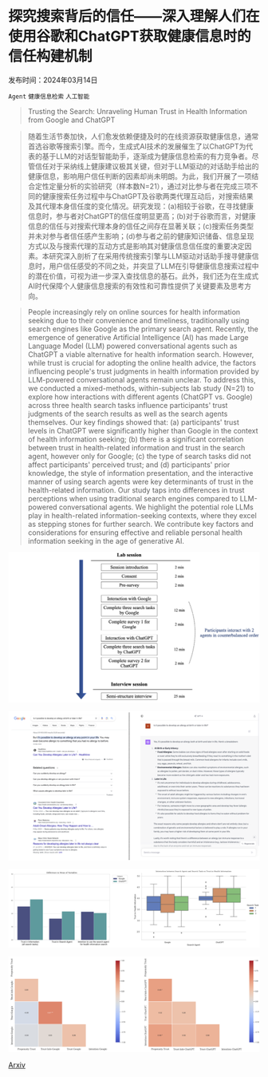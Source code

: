 # 探究搜索背后的信任——深入理解人们在使用谷歌和ChatGPT获取健康信息时的信任构建机制

发布时间：2024年03月14日

`Agent` `健康信息检索` `人工智能`

> Trusting the Search: Unraveling Human Trust in Health Information from Google and ChatGPT

> 随着生活节奏加快，人们愈发依赖便捷及时的在线资源获取健康信息，通常首选谷歌等搜索引擎。而今，生成式AI技术的发展催生了以ChatGPT为代表的基于LLM的对话型智能助手，逐渐成为健康信息检索的有力竞争者。尽管信任对于采纳线上健康建议极其关键，但对于LLM驱动的对话助手给出的健康信息，影响用户信任判断的因素却尚未明朗。为此，我们开展了一项结合定性定量分析的实验研究（样本数N=21），通过对比参与者在完成三项不同的健康搜索任务过程中与ChatGPT及谷歌两类代理互动后，对搜索结果及其代理本身信任度的变化情况。研究发现：(a)相较于谷歌，在寻找健康信息时，参与者对ChatGPT的信任度明显更高；(b)对于谷歌而言，对健康信息的信任与对搜索代理本身的信任之间存在显著关联；(c)搜索任务类型并未对参与者信任感产生影响；(d)参与者之前的健康知识储备、信息呈现方式以及与搜索代理的互动方式是影响其对健康信息信任度的重要决定因素。本研究深入剖析了在采用传统搜索引擎与LLM驱动对话助手搜寻健康信息时，用户信任感受的不同之处，并突显了LLM在引导健康信息搜索过程中的潜在价值，可视为进一步深入查找信息的基石。此外，我们还为在生成式AI时代保障个人健康信息搜索的有效性和可靠性提供了关键要素及思考方向。

> People increasingly rely on online sources for health information seeking due to their convenience and timeliness, traditionally using search engines like Google as the primary search agent. Recently, the emergence of generative Artificial Intelligence (AI) has made Large Language Model (LLM) powered conversational agents such as ChatGPT a viable alternative for health information search. However, while trust is crucial for adopting the online health advice, the factors influencing people's trust judgments in health information provided by LLM-powered conversational agents remain unclear. To address this, we conducted a mixed-methods, within-subjects lab study (N=21) to explore how interactions with different agents (ChatGPT vs. Google) across three health search tasks influence participants' trust judgments of the search results as well as the search agents themselves. Our key findings showed that: (a) participants' trust levels in ChatGPT were significantly higher than Google in the context of health information seeking; (b) there is a significant correlation between trust in health-related information and trust in the search agent, however only for Google; (c) the type of search tasks did not affect participants' perceived trust; and (d) participants' prior knowledge, the style of information presentation, and the interactive manner of using search agents were key determinants of trust in the health-related information. Our study taps into differences in trust perceptions when using traditional search engines compared to LLM-powered conversational agents. We highlight the potential role LLMs play in health-related information-seeking contexts, where they excel as stepping stones for further search. We contribute key factors and considerations for ensuring effective and reliable personal health information seeking in the age of generative AI.

![探究搜索背后的信任——深入理解人们在使用谷歌和ChatGPT获取健康信息时的信任构建机制](../../../paper_images/2403.09987/procedure.png)

![探究搜索背后的信任——深入理解人们在使用谷歌和ChatGPT获取健康信息时的信任构建机制](../../../paper_images/2403.09987/interface.png)

![探究搜索背后的信任——深入理解人们在使用谷歌和ChatGPT获取健康信息时的信任构建机制](../../../paper_images/2403.09987/mean-difference-3.png)

![探究搜索背后的信任——深入理解人们在使用谷歌和ChatGPT获取健康信息时的信任构建机制](../../../paper_images/2403.09987/correlation-2.png)

[Arxiv](https://arxiv.org/abs/2403.09987)